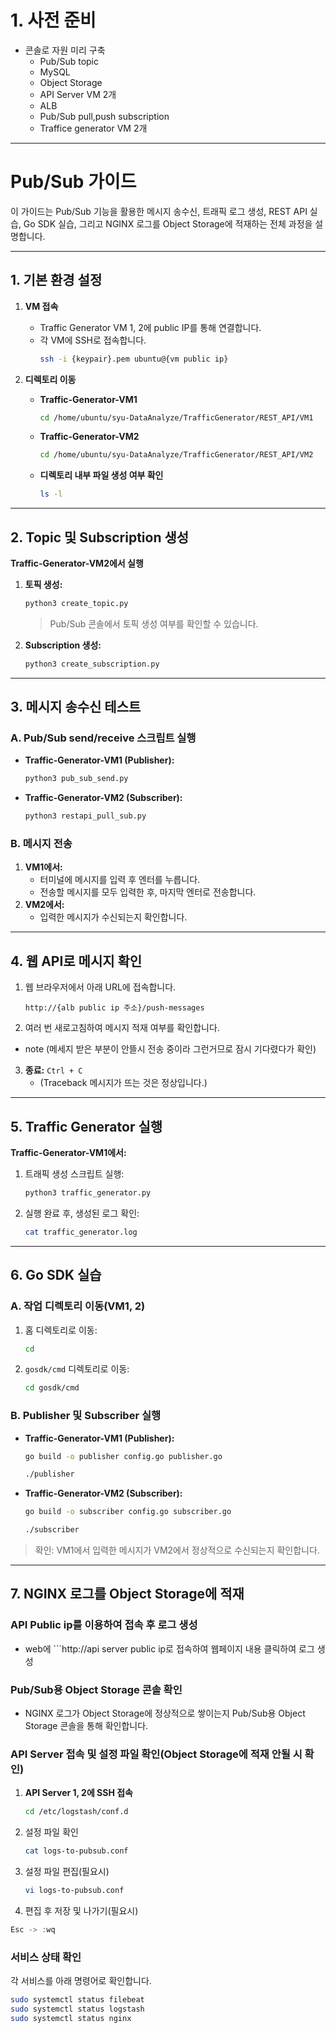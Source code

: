 # 1. 사전 준비
- 콘솔로 자원 미리 구축
  - Pub/Sub topic
  - MySQL
  - Object Storage
  - API Server VM 2개
  - ALB
  - Pub/Sub pull,push subscription
  - Traffice generator VM 2개

---

# Pub/Sub 가이드

이 가이드는 Pub/Sub 기능을 활용한 메시지 송수신, 트래픽 로그 생성, REST API 실습, Go SDK 실습, 그리고 NGINX 로그를 Object Storage에 적재하는 전체 과정을 설명합니다.

---

## 1. 기본 환경 설정

1. **VM 접속**
    - Traffic Generator VM 1, 2에 public IP를 통해 연결합니다.
    - 각 VM에 SSH로 접속합니다.
      ```bash
      ssh -i {keypair}.pem ubuntu@{vm public ip}
      ```
      
2. **디렉토리 이동**
    - **Traffic-Generator-VM1**
        
        ```bash
        cd /home/ubuntu/syu-DataAnalyze/TrafficGenerator/REST_API/VM1
        ```
        
    - **Traffic-Generator-VM2**
        
        ```bash
        cd /home/ubuntu/syu-DataAnalyze/TrafficGenerator/REST_API/VM2
        ```

    - **디렉토리 내부 파일 생성 여부 확인**

        ```bash
        ls -l
        ```

---

## 2. Topic 및 Subscription 생성

**Traffic-Generator-VM2에서 실행**

1. **토픽 생성:**
    
    ```bash
    python3 create_topic.py
    ```
    
    > Pub/Sub 콘솔에서 토픽 생성 여부를 확인할 수 있습니다.
    > 
2. **Subscription 생성:**
    
    ```bash
    python3 create_subscription.py
    ```
    

---

## 3. 메시지 송수신 테스트

### A. Pub/Sub send/receive 스크립트 실행

- **Traffic-Generator-VM1 (Publisher):**
    
    ```bash
    python3 pub_sub_send.py
    ```
    
- **Traffic-Generator-VM2 (Subscriber):**
    
    ```bash
    python3 restapi_pull_sub.py
    ```
    

### B. 메시지 전송

1. **VM1에서:**
    - 터미널에 메시지를 입력 후 엔터를 누릅니다.
    - 전송할 메시지를 모두 입력한 후, 마지막 엔터로 전송합니다.
2. **VM2에서:**
    - 입력한 메시지가 수신되는지 확인합니다.

---

## 4. 웹 API로 메시지 확인

1. 웹 브라우저에서 아래 URL에 접속합니다.
    
    ```
    http://{alb public ip 주소}/push-messages
    ```
    
2. 여러 번 새로고침하여 메시지 적재 여부를 확인합니다.

  - note (메세지 받은 부분이 안뜰시 전송 중이라 그런거므로 잠시 기다렸다가 확인)

3. **종료:** `Ctrl + C`
    - (Traceback 메시지가 뜨는 것은 정상입니다.)

---

## 5. Traffic Generator 실행

**Traffic-Generator-VM1에서:**

1. 트래픽 생성 스크립트 실행:
    
    ```bash
    python3 traffic_generator.py
    ```
    
2. 실행 완료 후, 생성된 로그 확인:
    
    ```bash
    cat traffic_generator.log
    ```
    

---

## 6. Go SDK 실습

### A. 작업 디렉토리 이동(VM1, 2)

1. 홈 디렉토리로 이동:
    
    ```bash
    cd
    ```
    
2. `gosdk/cmd` 디렉토리로 이동:
    
    ```bash
    cd gosdk/cmd
    ```
    

### B. Publisher 및 Subscriber 실행

- **Traffic-Generator-VM1 (Publisher):**
    
    ```bash
    go build -o publisher config.go publisher.go
    ```
    ```bash
    ./publisher
    ```
    
- **Traffic-Generator-VM2 (Subscriber):**
    
    ```bash
    go build -o subscriber config.go subscriber.go
    ```
    ```bash
    ./subscriber
    ```
    

> 확인: VM1에서 입력한 메시지가 VM2에서 정상적으로 수신되는지 확인합니다.
> 

---

## 7. NGINX 로그를 Object Storage에 적재

### API Public ip를 이용하여 접속 후 로그 생성

- web에 ```http://api server public ip로 접속하여 웹페이지 내용 클릭하여 로그 생성


### Pub/Sub용 Object Storage 콘솔 확인

- NGINX 로그가 Object Storage에 정상적으로 쌓이는지 Pub/Sub용 Object Storage 콘솔을 통해 확인합니다.




### API Server 접속 및 설정 파일 확인(Object Storage에 적재 안될 시 확인)

1. **API Server 1, 2에 SSH 접속**
    
    ```bash
    cd /etc/logstash/conf.d
    ```
    
2. 설정 파일 확인
    
    ```bash
    cat logs-to-pubsub.conf
    ```
    
3. 설정 파일 편집(필요시)
    
    ```bash
    vi logs-to-pubsub.conf
    ```
    
4. 편집 후 저장 및 나가기(필요시)

```jsx
Esc -> :wq
```

### 서비스 상태 확인

각 서비스를 아래 명령어로 확인합니다.

```bash
sudo systemctl status filebeat
sudo systemctl status logstash
sudo systemctl status nginx
```


